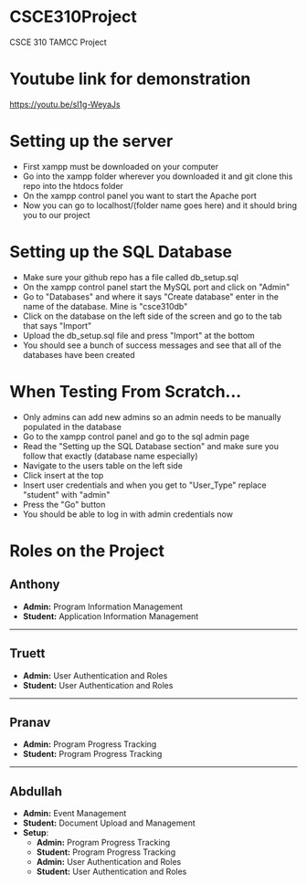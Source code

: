 # CSCE310Project
CSCE 310 TAMCC Project

# Youtube link for demonstration
https://youtu.be/sI1g-WeyaJs

# Setting up the server
- First xampp must be downloaded on your computer
- Go into the xampp folder wherever you downloaded it and git clone this repo into the htdocs folder
- On the xampp control panel you want to start the Apache port
- Now you can go to localhost/(folder name goes here) and it should bring you to our project

# Setting up the SQL Database
- Make sure your github repo has a file called db_setup.sql
- On the xampp control panel start the MySQL port and click on "Admin"
- Go to "Databases" and where it says "Create database" enter in the name of the database. Mine is "csce310db"
- Click on the database on the left side of the screen and go to the tab that says "Import"
- Upload the db_setup.sql file and press "Import" at the bottom
- You should see a bunch of success messages and see that all of the databases have been created

# When Testing From Scratch...
- Only admins can add new admins so an admin needs to be manually populated in the database
- Go to the xampp control panel and go to the sql admin page
- Read the "Setting up the SQL Database section" and make sure you follow that exactly (database name especially)
- Navigate to the users table on the left side
- Click insert at the top
- Insert user credentials and when you get to "User_Type" replace "student" with "admin"
- Press the "Go" button
- You should be able to log in with admin credentials now

# Roles on the Project

## Anthony
- **Admin:** Program Information Management
- **Student:** Application Information Management

---

## Truett
- **Admin:** User Authentication and Roles
- **Student:** User Authentication and Roles

---

## Pranav
- **Admin:** Program Progress Tracking
- **Student:** Program Progress Tracking

---

## Abdullah
- **Admin:** Event Management
- **Student:** Document Upload and Management
- **Setup**:
  - **Admin:** Program Progress Tracking
  - **Student:** Program Progress Tracking
  - **Admin:** User Authentication and Roles
  - **Student:** User Authentication and Roles

